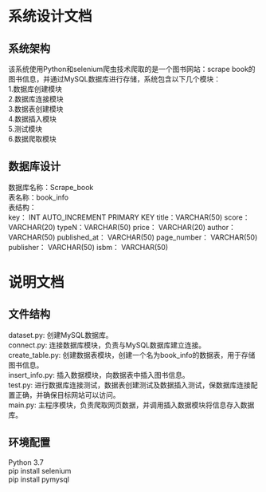 # 系统设计文档
## 系统架构
该系统使用Python和selenium爬虫技术爬取的是一个图书网站：scrape book的图书信息，并通过MySQL数据库进行存储，系统包含以下几个模块：  
1.数据库创建模块  
2.数据库连接模块  
3.数据表创建模块  
4.数据插入模块  
5.测试模块  
6.数据爬取模块  
## 数据库设计
数据库名称：Scrape_book  
表名称：book_info  
表结构：  
key： INT AUTO_INCREMENT PRIMARY KEY
title：VARCHAR(50)
score： VARCHAR(20)
typeN：VARCHAR(50)
price： VARCHAR(20)
author： VARCHAR(50)
published_at： VARCHAR(50)
page_number： VARCHAR(50)
publisher： VARCHAR(50)
isbm： VARCHAR(50)

# 说明文档
## 文件结构
dataset.py: 创建MySQL数据库。  
connect.py: 连接数据库模块，负责与MySQL数据库建立连接。  
create_table.py: 创建数据表模块，创建一个名为book_info的数据表，用于存储图书信息。  
insert_info.py: 插入数据模块，向数据表中插入图书信息。  
test.py: 进行数据库连接测试，数据表创建测试及数据插入测试，保数据库连接配置正确，并确保目标网站可以访问。  
main.py: 主程序模块，负责爬取网页数据，并调用插入数据模块将信息存入数据库。  
## 环境配置
Python 3.7  
pip install selenium  
pip install pymysql  






